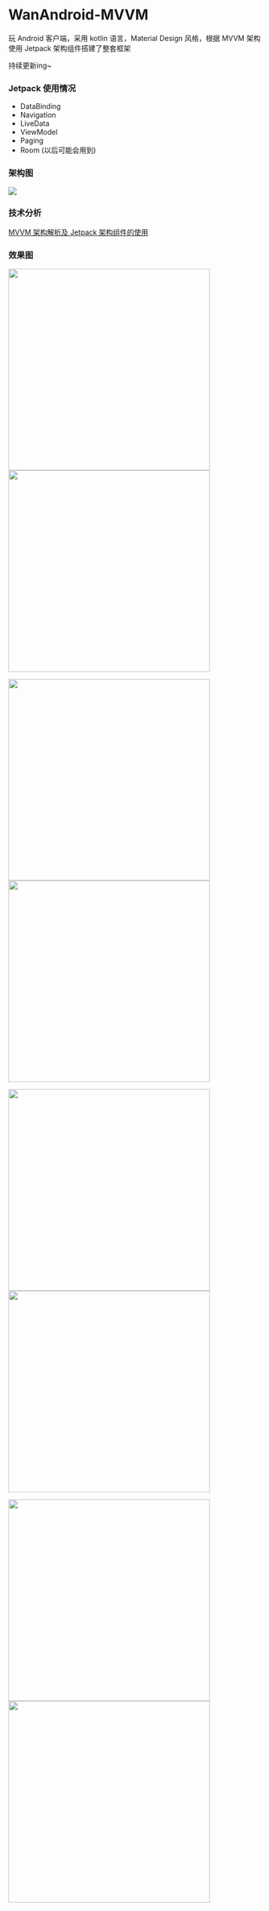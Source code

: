 # WanAndroid-MVVM
玩 Android 客户端，采用 kotlin 语言，Material Design 风格，根据 MVVM 架构使用 Jetpack 架构组件搭建了整套框架

持续更新ing~

### Jetpack 使用情况
- DataBinding
- Navigation
- LiveData
- ViewModel
- Paging
- Room (以后可能会用到)

### 架构图
<img src="https://github.com/Sbingo/WanAndroid-MVVM/blob/master/images/arc.PNG">

### 技术分析
[MVVM 架构解析及 Jetpack 架构组件的使用](https://blog.csdn.net/recordGrowth/article/details/90377318)

### 效果图
<img src="https://github.com/Sbingo/WanAndroid-MVVM/blob/master/images/wan9.png" width=400> <img src="https://github.com/Sbingo/WanAndroid-MVVM/blob/master/images/wan8.png" width=400>

<img src="https://github.com/Sbingo/WanAndroid-MVVM/blob/master/images/wan2.png" width=400> <img src="https://github.com/Sbingo/WanAndroid-MVVM/blob/master/images/wan3.png" width=400>

<img src="https://github.com/Sbingo/WanAndroid-MVVM/blob/master/images/wan4.png" width=400> <img src="https://github.com/Sbingo/WanAndroid-MVVM/blob/master/images/wan5.png" width=400>

<img src="https://github.com/Sbingo/WanAndroid-MVVM/blob/master/images/wan6.png" width=400> <img src="https://github.com/Sbingo/WanAndroid-MVVM/blob/master/images/wan7.png" width=400>

